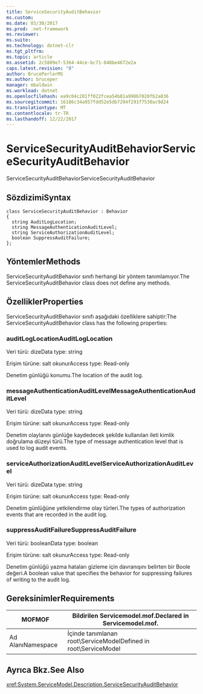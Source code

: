 ```yaml
---
title: ServiceSecurityAuditBehavior
ms.custom: 
ms.date: 03/30/2017
ms.prod: .net-framework
ms.reviewer: 
ms.suite: 
ms.technology: dotnet-clr
ms.tgt_pltfrm: 
ms.topic: article
ms.assetid: 2c5809e7-5364-44ce-bc71-848be4672e2a
caps.latest.revision: "8"
author: BrucePerlerMS
ms.author: bruceper
manager: mbaldwin
ms.workload: dotnet
ms.openlocfilehash: ea9c04c201ff022fcea54b81a998b7020fb2a836
ms.sourcegitcommit: 16186c34a957fdd52e5db7294f291f7530ac9d24
ms.translationtype: MT
ms.contentlocale: tr-TR
ms.lasthandoff: 12/22/2017
---
```

# <a name="servicesecurityauditbehavior"></a><span data-ttu-id="58786-102">ServiceSecurityAuditBehavior</span><span class="sxs-lookup"><span data-stu-id="58786-102">ServiceSecurityAuditBehavior</span></span>
<span data-ttu-id="58786-103">ServiceSecurityAuditBehavior</span><span class="sxs-lookup"><span data-stu-id="58786-103">ServiceSecurityAuditBehavior</span></span>  
  
## <a name="syntax"></a><span data-ttu-id="58786-104">Sözdizimi</span><span class="sxs-lookup"><span data-stu-id="58786-104">Syntax</span></span>  
  
```  
class ServiceSecurityAuditBehavior : Behavior  
{  
  string AuditLogLocation;  
  string MessageAuthenticationAuditLevel;  
  string ServiceAuthorizationAuditLevel;  
  boolean SuppressAuditFailure;  
};  
```  
  
## <a name="methods"></a><span data-ttu-id="58786-105">Yöntemler</span><span class="sxs-lookup"><span data-stu-id="58786-105">Methods</span></span>  
 <span data-ttu-id="58786-106">ServiceSecurityAuditBehavior sınıfı herhangi bir yöntem tanımlamıyor.</span><span class="sxs-lookup"><span data-stu-id="58786-106">The ServiceSecurityAuditBehavior class does not define any methods.</span></span>  
  
## <a name="properties"></a><span data-ttu-id="58786-107">Özellikler</span><span class="sxs-lookup"><span data-stu-id="58786-107">Properties</span></span>  
 <span data-ttu-id="58786-108">ServiceSecurityAuditBehavior sınıfı aşağıdaki özelliklere sahiptir:</span><span class="sxs-lookup"><span data-stu-id="58786-108">The ServiceSecurityAuditBehavior class has the following properties:</span></span>  
  
### <a name="auditloglocation"></a><span data-ttu-id="58786-109">auditLogLocation</span><span class="sxs-lookup"><span data-stu-id="58786-109">AuditLogLocation</span></span>  
 <span data-ttu-id="58786-110">Veri türü: dize</span><span class="sxs-lookup"><span data-stu-id="58786-110">Data type: string</span></span>  
  
 <span data-ttu-id="58786-111">Erişim türüne: salt okunur</span><span class="sxs-lookup"><span data-stu-id="58786-111">Access type: Read-only</span></span>  
  
 <span data-ttu-id="58786-112">Denetim günlüğü konumu.</span><span class="sxs-lookup"><span data-stu-id="58786-112">The location of the audit log.</span></span>  
  
### <a name="messageauthenticationauditlevel"></a><span data-ttu-id="58786-113">messageAuthenticationAuditLevel</span><span class="sxs-lookup"><span data-stu-id="58786-113">MessageAuthenticationAuditLevel</span></span>  
 <span data-ttu-id="58786-114">Veri türü: dize</span><span class="sxs-lookup"><span data-stu-id="58786-114">Data type: string</span></span>  
  
 <span data-ttu-id="58786-115">Erişim türüne: salt okunur</span><span class="sxs-lookup"><span data-stu-id="58786-115">Access type: Read-only</span></span>  
  
 <span data-ttu-id="58786-116">Denetim olaylarını günlüğe kaydedecek şekilde kullanılan ileti kimlik doğrulama düzeyi türü.</span><span class="sxs-lookup"><span data-stu-id="58786-116">The type of message authentication level that is used to log audit events.</span></span>  
  
### <a name="serviceauthorizationauditlevel"></a><span data-ttu-id="58786-117">serviceAuthorizationAuditLevel</span><span class="sxs-lookup"><span data-stu-id="58786-117">ServiceAuthorizationAuditLevel</span></span>  
 <span data-ttu-id="58786-118">Veri türü: dize</span><span class="sxs-lookup"><span data-stu-id="58786-118">Data type: string</span></span>  
  
 <span data-ttu-id="58786-119">Erişim türüne: salt okunur</span><span class="sxs-lookup"><span data-stu-id="58786-119">Access type: Read-only</span></span>  
  
 <span data-ttu-id="58786-120">Denetim günlüğüne yetkilendirme olay türleri.</span><span class="sxs-lookup"><span data-stu-id="58786-120">The types of authorization events that are recorded in the audit log.</span></span>  
  
### <a name="suppressauditfailure"></a><span data-ttu-id="58786-121">suppressAuditFailure</span><span class="sxs-lookup"><span data-stu-id="58786-121">SuppressAuditFailure</span></span>  
 <span data-ttu-id="58786-122">Veri türü: boolean</span><span class="sxs-lookup"><span data-stu-id="58786-122">Data type: boolean</span></span>  
  
 <span data-ttu-id="58786-123">Erişim türüne: salt okunur</span><span class="sxs-lookup"><span data-stu-id="58786-123">Access type: Read-only</span></span>  
  
 <span data-ttu-id="58786-124">Denetim günlüğü yazma hataları gizleme için davranışını belirten bir Boole değeri.</span><span class="sxs-lookup"><span data-stu-id="58786-124">A boolean value that specifies the behavior for suppressing failures of writing to the audit log.</span></span>  
  
## <a name="requirements"></a><span data-ttu-id="58786-125">Gereksinimler</span><span class="sxs-lookup"><span data-stu-id="58786-125">Requirements</span></span>  
  
|<span data-ttu-id="58786-126">MOF</span><span class="sxs-lookup"><span data-stu-id="58786-126">MOF</span></span>|<span data-ttu-id="58786-127">Bildirilen Servicemodel.mof.</span><span class="sxs-lookup"><span data-stu-id="58786-127">Declared in Servicemodel.mof.</span></span>|  
|---------|-----------------------------------|  
|<span data-ttu-id="58786-128">Ad Alanı</span><span class="sxs-lookup"><span data-stu-id="58786-128">Namespace</span></span>|<span data-ttu-id="58786-129">İçinde tanımlanan root\ServiceModel</span><span class="sxs-lookup"><span data-stu-id="58786-129">Defined in root\ServiceModel</span></span>|  
  
## <a name="see-also"></a><span data-ttu-id="58786-130">Ayrıca Bkz.</span><span class="sxs-lookup"><span data-stu-id="58786-130">See Also</span></span>  
 <xref:System.ServiceModel.Description.ServiceSecurityAuditBehavior>
